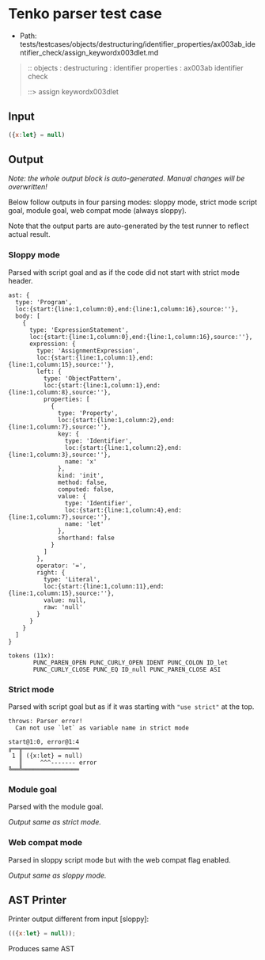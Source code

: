 # Tenko parser test case

- Path: tests/testcases/objects/destructuring/identifier_properties/ax003ab_identifier_check/assign_keywordx003dlet.md

> :: objects : destructuring : identifier properties : ax003ab identifier check
>
> ::> assign keywordx003dlet

## Input

`````js
({x:let} = null)
`````

## Output

_Note: the whole output block is auto-generated. Manual changes will be overwritten!_

Below follow outputs in four parsing modes: sloppy mode, strict mode script goal, module goal, web compat mode (always sloppy).

Note that the output parts are auto-generated by the test runner to reflect actual result.

### Sloppy mode

Parsed with script goal and as if the code did not start with strict mode header.

`````
ast: {
  type: 'Program',
  loc:{start:{line:1,column:0},end:{line:1,column:16},source:''},
  body: [
    {
      type: 'ExpressionStatement',
      loc:{start:{line:1,column:0},end:{line:1,column:16},source:''},
      expression: {
        type: 'AssignmentExpression',
        loc:{start:{line:1,column:1},end:{line:1,column:15},source:''},
        left: {
          type: 'ObjectPattern',
          loc:{start:{line:1,column:1},end:{line:1,column:8},source:''},
          properties: [
            {
              type: 'Property',
              loc:{start:{line:1,column:2},end:{line:1,column:7},source:''},
              key: {
                type: 'Identifier',
                loc:{start:{line:1,column:2},end:{line:1,column:3},source:''},
                name: 'x'
              },
              kind: 'init',
              method: false,
              computed: false,
              value: {
                type: 'Identifier',
                loc:{start:{line:1,column:4},end:{line:1,column:7},source:''},
                name: 'let'
              },
              shorthand: false
            }
          ]
        },
        operator: '=',
        right: {
          type: 'Literal',
          loc:{start:{line:1,column:11},end:{line:1,column:15},source:''},
          value: null,
          raw: 'null'
        }
      }
    }
  ]
}

tokens (11x):
       PUNC_PAREN_OPEN PUNC_CURLY_OPEN IDENT PUNC_COLON ID_let
       PUNC_CURLY_CLOSE PUNC_EQ ID_null PUNC_PAREN_CLOSE ASI
`````

### Strict mode

Parsed with script goal but as if it was starting with `"use strict"` at the top.

`````
throws: Parser error!
  Can not use `let` as variable name in strict mode

start@1:0, error@1:4
╔══╦════════════════
 1 ║ ({x:let} = null)
   ║     ^^^------- error
╚══╩════════════════

`````


### Module goal

Parsed with the module goal.

_Output same as strict mode._

### Web compat mode

Parsed in sloppy script mode but with the web compat flag enabled.

_Output same as sloppy mode._

## AST Printer

Printer output different from input [sloppy]:

````js
(({x:let} = null));
````

Produces same AST
